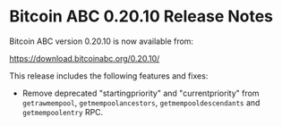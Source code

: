 # Bitcoin ABC 0.20.10 Release Notes

Bitcoin ABC version 0.20.10 is now available from:

  <https://download.bitcoinabc.org/0.20.10/>

This release includes the following features and fixes:
 - Remove deprecated "startingpriority" and "currentpriority" from
   `getrawmempool`, `getmempoolancestors`, `getmempooldescendants` and
   `getmempoolentry` RPC.
